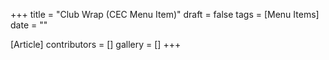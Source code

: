 +++
title = "Club Wrap (CEC Menu Item)"
draft = false
tags = [Menu Items]
date = ""

[Article]
contributors = []
gallery = []
+++